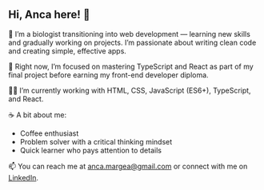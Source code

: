 ## Hi, Anca here! 👋

🌱 I’m a biologist transitioning into web development — learning new skills and gradually working on projects. I’m passionate about writing clean code and creating simple, effective apps.

🚀 Right now, I’m focused on mastering TypeScript and React as part of my final project before earning my front-end developer diploma.

👩‍💻 I’m currently working with HTML, CSS, JavaScript (ES6+), TypeScript, and React.

☕️ A bit about me:
- Coffee enthusiast
- Problem solver with a critical thinking mindset
- Quick learner who pays attention to details

📫 You can reach me at [anca.margea@gmail.com](mailto:anca.margea@gmail.com) or connect with me on [LinkedIn](https://www.linkedin.com/in/ancamargea/).
